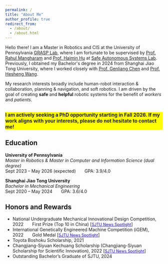 ```yaml
---
permalink: /
title: "About Me"
author_profile: true
redirect_from: 
  - /about/
  - /about.html
---
```

<!-- ## About Me -->
Hello there! I am a Master in Robotics and CIS at the University of Pennsylvania <u><a href="https://www.grasp.upenn.edu/">GRASP Lab</a></u>, where I am fortunate to be supervised by <u><a href="https://www.seas.upenn.edu/~rahulm/">Prof. Rahul Mangharam</a></u> and <u><a href="https://haiminhu.org/">Prof. Haimin Hu</a></u> at <u><a href="https://xlab.upenn.edu/">Safe Autonomous Systems Lab</a></u>. Previously, I obtained my Bachelor's degree in 2024 from Shanghai Jiao Tong University, where I worked closely with <u><a href="https://me.sjtu.edu.cn/en/FullTimeTeacher/chengenliang.html">Prof. Genliang Chen</a></u> and <u><a href="https://irmv.sjtu.edu.cn/wanghesheng">Prof. Hesheng Wang</a></u>.

My research interests broadly include human-robot interaction & collaboration, planning & navigation, and soft robotics. I am driven by the goal of creating **safe** and **helpful** robotic systems for the benefit of *workers* and *patients*.

<div style="background: yellow; color: #222; font-weight: bold; font-size: 1.1em; margin-top: 2em;">
I am actively seeking a PhD opportunity starting in Fall 2026. If my work aligns with your interests, please do not hesitate to contact me!
</div>

## Education

**University of Pennsylvania**  
*Master in Robotics & Master in Computer and Information Science (dual degree)*  
Sept 2023 – May 2026 (expected)  GPA: 3.9/4.0

**Shanghai Jiao Tong University**  
*Bachelor in Mechanical Engineering*  
Sept 2020 – May 2024  GPA: 3.6/4.0

## Honors and Rewards

- National Undergraduate Mechanical Innovational Design Competition, 2022  First Prize (Top 10 in China) [<a href="https://mp.weixin.qq.com/s/geIgz6VzAoUXodHZOrdXmQ" style="color: #1a0dab; font-size: 0.9em; text-decoration: underline;">SJTU News Spotlight</a>]
- International Genetically Engineered Machine Competition (iGEM), 2022  Gold Medal [<a href="https://mp.weixin.qq.com/s/Nppf3-aUx5WBvEkinaOKRg" style="color: #1a0dab; font-size: 0.9em; text-decoration: underline;">SJTU News Spotlight</a>]
- Toyota Boshoku Scholarship, 2021
- Changjiang-Siyuan Kechuang Scholarship (Changjiang-Siyuan Scholarship for Scientific Innovation), 2022 [<a href="https://mp.weixin.qq.com/s/QOfbLO4UIn3eJUXqgtaX-g" style="color: #1a0dab; font-size: 0.9em; text-decoration: underline;">SJTU News Spotlight</a>]
- Outstanding Bachelor’s Graduate of SJTU, 2024
